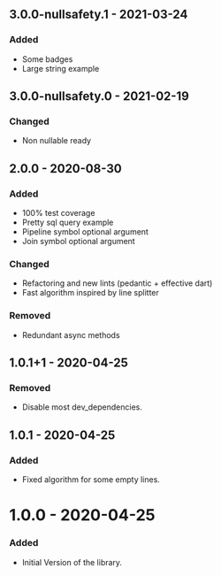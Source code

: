 ## 3.0.0-nullsafety.1 - 2021-03-24
### Added  
- Some badges  
- Large string example  
  
  
## 3.0.0-nullsafety.0 - 2021-02-19
### Changed  
- Non nullable ready   
  
  
## 2.0.0 - 2020-08-30  
### Added  
- 100% test coverage  
- Pretty sql query example  
- Pipeline symbol optional argument  
- Join symbol optional argument  
  
### Changed  
- Refactoring and new lints (pedantic + effective dart)  
- Fast algorithm inspired by line splitter  
  
### Removed  
- Redundant async methods  
  
  
## 1.0.1+1 - 2020-04-25  
### Removed  
- Disable most dev_dependencies.  
  
  
## 1.0.1 - 2020-04-25  
### Added  
- Fixed algorithm for some empty lines. 
  
  
# 1.0.0 - 2020-04-25  
### Added  
- Initial Version of the library.  
  
  